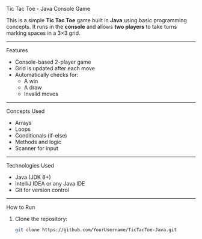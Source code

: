  Tic Tac Toe - Java Console Game

This is a simple **Tic Tac Toe** game built in **Java** using basic programming concepts. It runs in the **console** and allows **two players** to take turns marking spaces in a 3×3 grid.

---

 Features

- Console-based 2-player game
- Grid is updated after each move
- Automatically checks for:
  - A win
  - A draw
  - Invalid moves

---

 Concepts Used

- Arrays
- Loops
- Conditionals (if-else)
- Methods and logic
- Scanner for input

---

 Technologies Used

- Java (JDK 8+)
- IntelliJ IDEA or any Java IDE
- Git for version control

---

 How to Run

1. Clone the repository:
   ```bash
   git clone https://github.com/YourUsername/TicTacToe-Java.git



